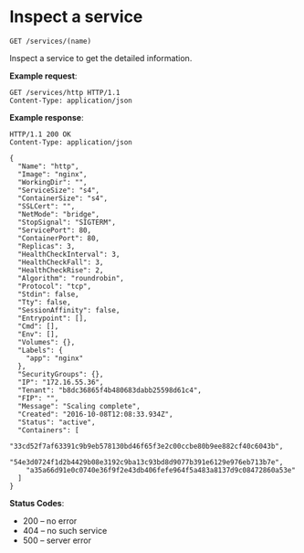# Inspect a service

`GET /services/(name)`

Inspect a service to get the detailed information.

**Example request**:

```
GET /services/http HTTP/1.1
Content-Type: application/json
```

**Example response**:

```
HTTP/1.1 200 OK
Content-Type: application/json

{
  "Name": "http",
  "Image": "nginx",
  "WorkingDir": "",
  "ServiceSize": "s4",
  "ContainerSize": "s4",
  "SSLCert": "",
  "NetMode": "bridge",
  "StopSignal": "SIGTERM",
  "ServicePort": 80,
  "ContainerPort": 80,
  "Replicas": 3,
  "HealthCheckInterval": 3,
  "HealthCheckFall": 3,
  "HealthCheckRise": 2,
  "Algorithm": "roundrobin",
  "Protocol": "tcp",
  "Stdin": false,
  "Tty": false,
  "SessionAffinity": false,
  "Entrypoint": [],
  "Cmd": [],
  "Env": [],
  "Volumes": {},
  "Labels": {
    "app": "nginx"
  },
  "SecurityGroups": {},
  "IP": "172.16.55.36",
  "Tenant": "b8dc36865f4b480683dabb25598d61c4",
  "FIP": "",
  "Message": "Scaling complete",
  "Created": "2016-10-08T12:08:33.934Z",
  "Status": "active",
  "Containers": [
    "33cd52f7af63391c9b9eb578130bd46f65f3e2c00ccbe80b9ee882cf40c6043b",
    "54e3d0724f1d2b4429b08e3192c9ba13c93bd8d9077b391e6129e976eb713b7e",
    "a35a66d91e0c0740e36f9f2e43db406fefe964f5a483a8137d9c08472860a53e"
  ]
}
```

**Status Codes**:

* 200 – no error
* 404 – no such service
* 500 – server error
